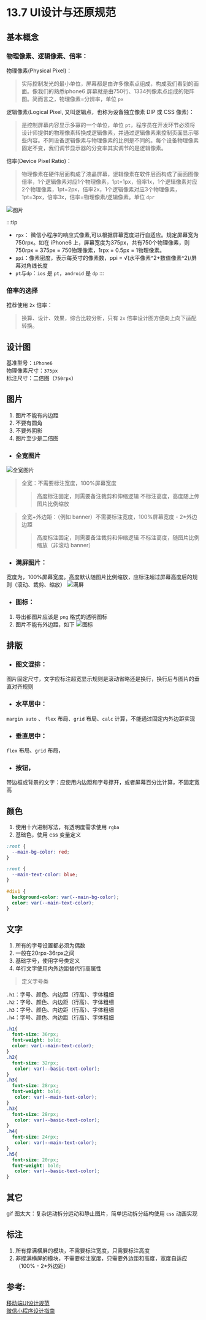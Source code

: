 # 13.7 UI设计与还原规范

## 基本概念

### 物理像素、逻辑像素、倍率：

物理像素(Physical Pixel)：
> 实际控制发光的最小单位，屏幕都是由许多像素点组成，构成我们看到的画面。像我们的熟悉iphone6 屏幕就是由750行、1334列像素点组成的矩阵图。简而言之，物理像素=分辨率，单位 `px`

逻辑像素(Logical Pixel, 又叫逻辑点，也称为设备独立像素 DIP 或 CSS 像素)：
> 是控制屏幕内容显示多寡的一个单位，单位 `pt`，程序员在开发环节必须将设计师提供的物理像素转换成逻辑像素，并通过逻辑像素来控制页面显示哪些内容。不同设备逻辑像素与物理像素的比例是不同的。每个设备物理像素固定不变，我们调节显示器的分变率其实调节的是逻辑像素。

倍率(Device Pixel Ratio)：
> 物理像素在硬件层面构成了液晶屏幕，逻辑像素在软件层面构成了画面图像倍率，1个逻辑像素对应1个物理像素，1pt=1px，倍率1x，1个逻辑像素对应2个物理像素，1pt=2px，倍率2x，1个逻辑像素对应3个物理像素，1pt=3px，倍率3x，倍率=物理像素/逻辑像素。单位 `dpr`

![图片](/ui/pt-px.jpg)

:::tip
* `rpx`： 微信小程序的响应式像素,可以根据屏幕宽度进行自适应。规定屏幕宽为750rpx。如在 iPhone6 上，屏幕宽度为375px，共有750个物理像素，则750rpx = 375px = 750物理像素，1rpx = 0.5px = 1物理像素。
* `ppi`：像素密度，表示每英寸的像素数，ppi = √(水平像素^2+数值像素^2)/屏幕对角线长度
* `pt`与`dp`：`ios` 是 `pt`，`android` 是 `dp`
:::

### 倍率的选择
推荐使用 `2x` 倍率：
> 换算、设计、效果，综合比较分析，只有 `2x` 倍率设计图方便向上向下适配转换。

## 设计图
基准型号：`iPhone6`   
物理像素尺寸：`375px`   
标注尺寸：二倍图（`750rpx`）


## 图片
1. 图片不能有内边距
2. 不要有圆角
3. 不要外阴影
4. 图片至少是二倍图

* ### 全宽图片
![全宽图片](/ui/全宽图片.jpg)
> 全宽：不需要标注宽度，100%屏幕宽度
>> 高度标注固定，则需要备注裁剪和伸缩逻辑
>> 不标注高度，高度随上传图片比例缩放

> 全宽+外边距：（例如 banner）不需要标注宽度，100%屏幕宽度 - 2*外边边距
>> 高度标注固定，则需要备注裁剪和伸缩逻辑
>> 不标注高度，随图片比例缩放（非滚动 banner）

* ### 满屏图片：
宽度为，100%屏幕宽度。高度默认随图片比例缩放，应标注超过屏幕高度后的规则（滚动、裁剪、缩放）
![满屏](/ui/满屏.png)

* ### 图标：
1. 导出都图片应该是 `png` 格式的透明图标
2. 图片不能有外边距，如下
![图标](/ui/图标.jpg)

## 排版

* ### 图文混排：
图片固定尺寸，文字应标注超宽显示规则是滚动省略还是换行，换行后与图片的垂直对齐规则


* ### 水平居中：
`margin auto` 、 `flex` 布局、`grid` 布局、`calc` 计算，不能通过固定内外边距实现

* ### 垂直居中：
`flex` 布局、`grid` 布局，

* ### 按钮，
带边框或背景的文字：应使用内边距和字号撑开，或者屏幕百分比计算，不固定宽高

## 颜色

1. 使用十六进制写法，有透明度需求使用 `rgba`
2. 基础色，使用 css 变量定义

```css
:root {
  --main-bg-color: red;
}

:root {
  --main-text-color: blue;
}
 
#div1 {
  background-color: var(--main-bg-color);
  color: var(--main-text-color);
}
```

## 文字

1. 所有的字号设置都必须为偶数
2. 一般在20rpx-36rpx之间
3. 基础字号，使用字号类定义
4. 单行文字使用内外边距替代行高属性

>定义字号类

`.h1`：字号、颜色、内边距（行高）、字体粗细   
`.h2`：字号、颜色、内边距（行高）、字体粗细   
`.h3`：字号、颜色、内边距（行高）、字体粗细   
`.h4`：字号、颜色、内边距（行高）、字体粗细   

```css
.h1{
  font-size: 36rpx;
  font-weight: bold;
  color: var(--main-text-color);
}
.h2{
  font-size: 32rpx;
   color: var(--basic-text-color);
}
.h3{
  font-size: 28rpx;
  font-weight: bold;
   color: var(--main-text-color);
}
.h3{
  font-size: 28rpx;
   color: var(--basic-text-color);
}
.h4{
  font-size: 24rpx;
   color: var(--main-text-color);
}
.h5{
  font-size: 20rpx;
  font-weight: bold;
   color: var(--basic-text-color);
}
```

## 其它

gif 图太大：复杂运动拆分运动和静止图片，简单运动拆分结构使用 `css` 动画实现
## 标注

1. 所有撑满横屏的模块，不需要标注宽度，只需要标注高度   
2. 非撑满横屏的模块，不需要标注宽度，只需要外边距和高度，宽度自适应（100% - 2*外边距）


## 参考:
[移动端UI设计规范](https://zhuanlan.zhihu.com/p/80343288)   
[微信小程序设计指南](https://developers.weixin.qq.com/miniprogram/design/)
